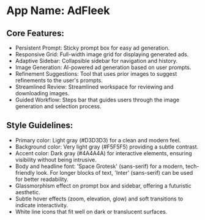 # **App Name**: AdFleek

## Core Features:

- Persistent Prompt: Sticky prompt box for easy ad generation.
- Responsive Grid: Full-width image grid for displaying generated ads.
- Adaptive Sidebar: Collapsible sidebar for navigation and history.
- Image Generation: AI-powered ad generation based on user prompts.
- Refinement Suggestions: Tool that uses prior images to suggest refinements to the user's prompts.
- Streamlined Review: Streamlined workspace for reviewing and downloading images.
- Guided Workflow: Steps bar that guides users through the image generation and selection process.

## Style Guidelines:

- Primary color: Light gray (#D3D3D3) for a clean and modern feel.
- Background color: Very light gray (#F5F5F5) providing a subtle contrast.
- Accent color: Dark gray (#4A4A4A) for interactive elements, ensuring visibility without being intrusive.
- Body and headline font: 'Space Grotesk' (sans-serif) for a modern, tech-friendly look. For longer blocks of text, 'Inter' (sans-serif) can be used for better readability.
- Glassmorphism effect on prompt box and sidebar, offering a futuristic aesthetic.
- Subtle hover effects (zoom, elevation, glow) and soft transitions to indicate interactivity.
- White line icons that fit well on dark or translucent surfaces.